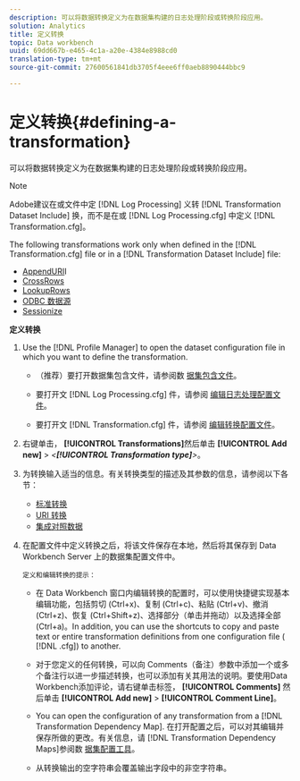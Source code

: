 ```yaml
---
description: 可以将数据转换定义为在数据集构建的日志处理阶段或转换阶段应用。
solution: Analytics
title: 定义转换
topic: Data workbench
uuid: 69dd667b-e465-4c1a-a20e-4384e8988cd0
translation-type: tm+mt
source-git-commit: 27600561841db3705f4eee6ff0aeb8890444bbc9

---
```



# 定义转换{#defining-a-transformation}

可以将数据转换定义为在数据集构建的日志处理阶段或转换阶段应用。

>[!NOTE]
>
>Adobe建议在或文件中定 [!DNL Log Processing] 义转 [!DNL Transformation Dataset Include] 换，而不是在或 [!DNL Log Processing.cfg] 中定义 [!DNL Transformation.cfg]。

The following transformations work only when defined in the [!DNL Transformation.cfg] file or in a [!DNL Transformation Dataset Include] file:

* [AppendURI](../../../home/c-dataset-const-proc/c-data-trans/c-transf-types/c-uri-transf/c-appenduri.md#concept-a0df05dd958645bf8219fc7b0b675ee4)I
* [CrossRows](../../../home/c-dataset-const-proc/c-data-trans/c-transf-types/c-standard-transf/c-crossrows.md#concept-fcace08804f54db397ed631cc13ff4f2)
* [LookupRows](../../../home/c-dataset-const-proc/c-data-trans/c-transf-types/c-standard-transf/c-lookuprows.md#concept-4bd9a1f13ee243e592a6a0008053134f)
* [ODBC 数据源](../../../home/c-dataset-const-proc/c-log-proc-config-file/c-odbc-data-sources.md#concept-5f2cf635081d44beab826ef5ec8cf4e3)
* [Sessionize](../../../home/c-dataset-const-proc/c-data-trans/c-transf-types/c-standard-transf/c-sessionize.md#concept-b1af95c8cba34b248f86de883d914bc0)

**定义转换**

1. Use the [!DNL Profile Manager] to open the dataset configuration file in which you want to define the transformation.

   * （推荐）要打开数据集包含文件，请参阅数 [据集包含文件](../../../home/c-dataset-const-proc/c-dataset-inc-files/c-abt-dataset-inc-files.md)。
   * 要打开文 [!DNL Log Processing.cfg] 件，请参阅 [编辑日志处理配置文件](../../../home/c-dataset-const-proc/c-log-proc-config-file/t-edit-log-proc-config-file.md#task-6a2fa1b735cb4eefad730f0a3a7858e5)。

   * 要打开文 [!DNL Transformation.cfg] 件，请参阅 [编辑转换配置文件](../../../home/c-dataset-const-proc/c-trans-config-file/t-edit-trans-config-file.md#task-cfef4142c1bf4437a669d1fdc75cabbc)。

1. 右键单击， **[!UICONTROL Transformations]**&#x200B;然后单击 **[!UICONTROL Add new]** > *&lt;**[!UICONTROL Transformation type]**>*。
1. 为转换输入适当的信息。有关转换类型的描述及其参数的信息，请参阅以下各节：

   * [标准转换](../../../home/c-dataset-const-proc/c-data-trans/c-transf-types/c-standard-transf/c-standard-transf.md#concept-25f4bdbf8fe74c4aaeb2fcd226243886)
   * [URI 转换](../../../home/c-dataset-const-proc/c-data-trans/c-transf-types/c-uri-transf/c-uri-transf.md#concept-2dfa0ffcd83d4fb69c1f42ad50dea125)
   * [集成对照数据](../../../home/c-dataset-const-proc/c-data-trans/c-int-lookup-data/c-int-lookup-data.md#concept-08ff70769a464f50ab14299a344f05c7)

1. 在配置文件中定义转换之后，将该文件保存在本地，然后将其保存到 Data Workbench Server 上的数据集配置文件中。

       定义和编辑转换的提示：
   
   * 在 Data Workbench 窗口内编辑转换的配置时，可以使用快捷键实现基本编辑功能，包括剪切 (Ctrl+x)、复制 (Ctrl+c)、粘贴 (Ctrl+v)、撤消 (Ctrl+z)、恢复 (Ctrl+Shift+z)、选择部分（单击并拖动）以及选择全部 (Ctrl+a)。In addition, you can use the shortcuts to copy and paste text or entire transformation definitions from one configuration file ( [!DNL .cfg]) to another.
   * 对于您定义的任何转换，可以向 Comments（备注）参数中添加一个或多个备注行以进一步描述转换，也可以添加有关其用法的说明。要使用Data Workbench添加评论，请右键单击标签， **[!UICONTROL Comments]** 然后单击 **[!UICONTROL Add new]** > **[!UICONTROL Comment Line]**。

   * You can open the configuration of any transformation from a [!DNL Transformation Dependency Map]. 在打开配置之后，可以对其编辑并保存所做的更改。有关信息，请 [!DNL Transformation Dependency Maps]参阅数 [据集配置工具](../../../home/c-dataset-const-proc/c-dataset-config-tools/c-dataset-config-tools.md#concept-6e058b7691834cf79dcfd1573f78d4f5)。

   * 从转换输出的空字符串会覆盖输出字段中的非空字符串。


